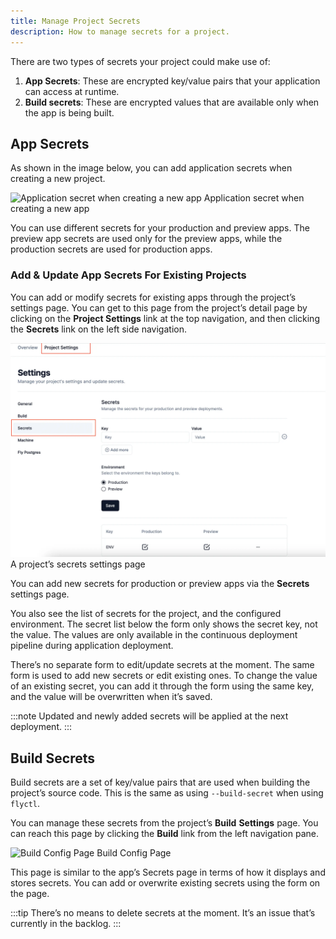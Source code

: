 ```yaml
---
title: Manage Project Secrets
description: How to manage secrets for a project.
---
```


There are two types of secrets your project could make use of:

1. **App Secrets**: These are encrypted key/value pairs that your application can access at runtime.
2. **Build secrets**: These are encrypted values that are available only when the app is being built.

## App Secrets

As shown in the image below, you can add application secrets when creating a new project.

![Application secret when creating a new app](../../../assets/images/secrets-new-app.webp)
Application secret when creating a new app

You can use different secrets for your production and preview apps. The preview app secrets are used only for the preview apps, while the production secrets are used for production apps.

### Add & Update App Secrets For Existing Projects

You can add or modify secrets for existing apps through the project’s settings page. You can get to this page from the project’s detail page by clicking on the **Project Settings** link at the top navigation, and then clicking the **Secrets** link on the left side navigation.

![A project’s secrets settings page](../../../assets/images/secrets-existing-app.webp)
A project’s secrets settings page

You can add new secrets for production or preview apps via the **Secrets** settings page.

You also see the list of secrets for the project, and the configured environment. The secret list below the form only shows the secret key, not the value. The values are only available in the continuous deployment pipeline during application deployment.

There’s no separate form to edit/update secrets at the moment. The same form is used to add new secrets or edit existing ones. To change the value of an existing secret, you can add it through the form using the same key, and the value will be overwritten when it’s saved.

:::note
Updated and newly added secrets will be applied at the next deployment.
:::

## Build Secrets

Build secrets are a set of key/value pairs that are used when building the project’s source code. This is the same as using `--build-secret` when using `flyctl`.

You can manage these secrets from the project’s **Build** **Settings** page. You can reach this page by clicking the **Build** link from the left navigation pane.

![Build Config Page](../../../assets/images/build-secrets.webp)
Build Config Page

This page is similar to the app’s Secrets page in terms of how it displays and stores secrets. You can add or overwrite existing secrets using the form on the page.

:::tip
There’s no means to delete secrets at the moment. It’s an issue that’s currently in the backlog.
:::
